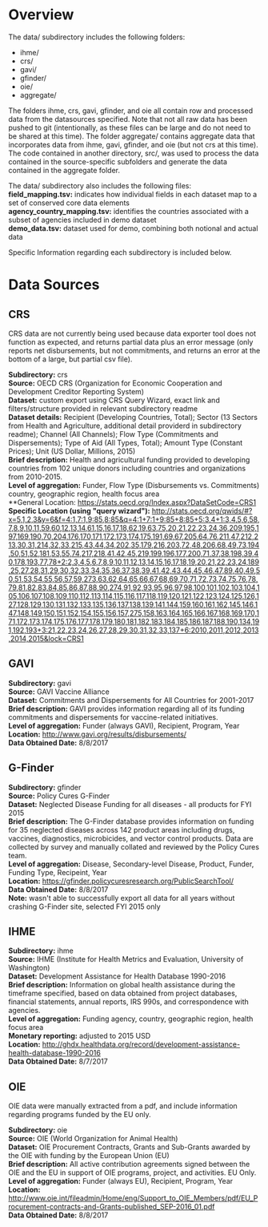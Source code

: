 # Overview

The data/ subdirectory includes the following folders:
* ihme/  
* crs/  
* gavi/  
* gfinder/  
* oie/  
* aggregate/

The folders ihme, crs, gavi, gfinder, and oie all contain row and processed data from the datasources specified. Note that not all raw data has been pushed to git (intentionally, as these files can be large and do not need to be shared at this time). The folder aggregate/ contains aggregate data that incorporates data from ihme, gavi, gfinder, and oie (but not crs at this time). The code contained in another directory, src/, was used to process the data contained in the source-specific subfolders and generate the data contained in the aggregate folder.

The data/ subdirectory also includes the following files:  
**field_mapping.tsv:** indicates how individual fields in each dataset map to a set of conserved core data elements  
**agency_country_mapping.tsv:** identifies the countries associated with a subset of agencies included in demo dataset  
**demo_data.tsv:** dataset used for demo, combining both notional and actual data  

Specific Information regarding each subdirectory is included below.

# Data Sources

## CRS

CRS data are not currently being used because data exporter tool does not function as expected, and returns partial data plus an error message (only reports net disbursements, but not commitments, and returns an error at the bottom of a large, but partial csv file).

**Subdirectory:** crs  
**Source:** OECD CRS (Organization for Economic Cooperation and Development Creditor Reporting System)  
**Dataset:** custom export using CRS Query Wizard, exact link and filters/structure provided in relevant subdirectory readme  
**Dataset details:** Recipient (Developing Countries, Total); Sector (13 Sectors from Health and Agriculture, additional detail providerd in subdirectory readme); Channel (All Channels); Flow Type (Commitments and Dispersements); Type of Aid (All Types, Total); Amount Type (Constant Prices); Unit (US Dollar, Millions, 2015)  
**Brief description:** Health and agricultural funding provided to developing countries from 102 unique donors including countries and organizations from 2010-2015.   
**Level of aggregation:** Funder, Flow Type (Disbursements vs. Commitments) country, geographic region, health focus area  
**General Location: https://stats.oecd.org/Index.aspx?DataSetCode=CRS1  
**Specific Location (using "query wizard"):** http://stats.oecd.org/qwids/#?x=5,1,2,3&y=6&f=4:1,7:1,9:85,8:85&q=4:1+7:1+9:85+8:85+5:3,4+1:3,4,5,6,58,7,8,9,10,11,59,60,12,13,14,61,15,16,17,18,62,19,63,75,20,21,22,23,24,36,209,195,197,169,190,70,204,176,170,171,172,173,174,175,191,69,67,205,64,76,211,47,212,213,30,31,214,32,33,215,43,44,34,202,35,179,216,203,72,48,206,68,49,73,194,50,51,52,181,53,55,74,217,218,41,42,45,219,199,196,177,200,71,37,38,198,39,40,178,193,77,78+2:2,3,4,5,6,7,8,9,10,11,12,13,14,15,16,17,18,19,20,21,22,23,24,189,25,27,28,31,29,30,32,33,34,35,36,37,38,39,41,42,43,44,45,46,47,89,40,49,50,51,53,54,55,56,57,59,273,63,62,64,65,66,67,68,69,70,71,72,73,74,75,76,78,79,81,82,83,84,85,86,87,88,90,274,91,92,93,95,96,97,98,100,101,102,103,104,105,106,107,108,109,110,112,113,114,115,116,117,118,119,120,121,122,123,124,125,126,127,128,129,130,131,132,133,135,136,137,138,139,141,144,159,160,161,162,145,146,147,148,149,150,151,152,154,155,156,157,275,158,163,164,165,166,167,168,169,170,171,172,173,174,175,176,177,178,179,180,181,182,183,184,185,186,187,188,190,134,191,192,193+3:21,22,23,24,26,27,28,29,30,31,32,33,137+6:2010,2011,2012,2013,2014,2015&lock=CRS1

## GAVI

**Subdirectory:** gavi  
**Source:** GAVI Vaccine Alliance  
**Dataset:** Commitments and Dispersements for All Countries for 2001-2017  
**Brief description:** GAVI provides information regarding all of its funding commitments and dispersements for vaccine-related initiatives.  
**Level of aggregation:** Funder (always GAVI), Recipient, Program, Year  
**Location:** http://www.gavi.org/results/disbursements/  
**Data Obtained Date:** 8/8/2017

## G-Finder

**Subdirectory:** gfinder  
**Source:** Policy Cures G-Finder  
**Dataset:** Neglected Disease Funding for all diseases - all products for FYI 2015  
**Brief description:** The G-Finder database provides information on funding for 35 neglected diseases across 142 product areas including drugs, vaccines, diagnostics, microbicides, and vector control products. Data are collected by survey and manually collated and reviewed by the Policy Cures team.  
**Level of aggregation:** Disease, Secondary-level Disease, Product, Funder, Funding Type, Recipeint, Year  
**Location:** https://gfinder.policycuresresearch.org/PublicSearchTool/  
**Data Obtained Date:** 8/8/2017  
**Note:** wasn't able to successfully export all data for all years without crashing G-Finder site, selected FYI 2015 only 

## IHME

**Subdirectory:** ihme  
**Source:** IHME (Institute for Health Metrics and Evaluation, University of Washington)  
**Dataset:** Development Assistance for Health Database 1990-2016  
**Brief description:** Information on global health assistance during the timeframe specified, based on data obtained from project databases, financial statements, annual reports, IRS 990s, and correspondence with agencies.  
**Level of aggregation:** Funding agency, country, geographic region, health focus area  
**Monetary reporting:** adjusted to 2015 USD  
**Location:** http://ghdx.healthdata.org/record/development-assistance-health-database-1990-2016  
**Data Obtained Date:** 8/7/2017

## OIE

OIE data were manually extracted from a pdf, and include information regarding programs funded by the EU only.  

**Subdirectory:** oie  
**Source:** OIE (World Organization for Animal Health)  
**Dataset:** OIE Procurement Contracts, Grants and Sub-Grants awarded by the OIE with funding by the European Union (EU)  
**Brief description:** All active contribution agreements signed between the OIE and the EU in support of OIE programs, project, and activities. EU Only.  
**Level of aggregation:** Funder (always EU), Recipient, Program, Year  
**Location:** http://www.oie.int/fileadmin/Home/eng/Support_to_OIE_Members/pdf/EU_Procurement-contracts-and-Grants-published_SEP-2016_01.pdf  
**Data Obtained Date:** 8/8/2017
